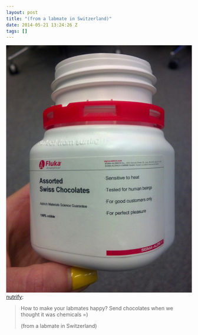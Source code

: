```yaml
---
layout: post
title: "(from a labmate in Switzerland)"
date: 2014-05-21 13:24:26 Z
tags: []
---
```

![](/media/2014/05/86403504699.jpg)
[nutrify](http://nutrify.tumblr.com/post/85660959981/how-to-make-your-labmates-happy-send-chocolates):

> How to make your labmates happy? Send chocolates when we thought it was chemicals =)
> 
> (from a labmate in Switzerland)
